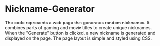# Nickname-Generator

The code represents a web page that generates random nicknames. It combines parts of gaming and movie titles to create unique nicknames. When the "Generate" button is clicked, a new nickname is generated and displayed on the page. The page layout is simple and styled using CSS.
